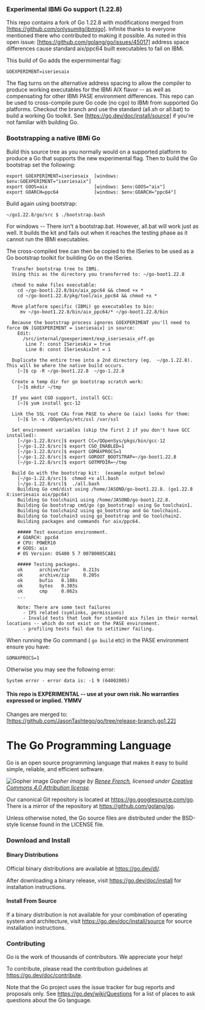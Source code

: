 ### Experimental IBMi Go support (1.22.8)
This repo contains a fork of Go 1.22.8 with modifications merged from [https://github.com/onlysumitg/ibmigo]. 
Infinite thanks to everyone mentioned there who contributed to making it possible.
As noted in this open issue: [https://github.com/golang/go/issues/45017] address space differences cause standard aix/ppc64 built executables to fail on IBMi. 

This build of Go adds the expermimental flag:
```
GOEXPERIMENT=iseriesaix
```
The flag turns on the alternative address spacing to allow the compiler to produce working executables for the IBMi AIX flavor -- as well as compensating for other IBMi PASE environment differences.
This repo can be used to cross-compile pure Go code (no cgo) to IBMi from supported Go platforms. Checkout the branch and use the standard (all.sh or all.bat) to build a working Go toolkit. See [https://go.dev/doc/install/source] if you're not familiar with building Go.

### Bootstrapping a native IBMi Go

Build this source tree as you normally would on a supported platform to produce a Go that supports the new experimental flag. Then to build the Go bootstrap set the following:

```
export GOEXPERIMENT=iseriesaix  [windows: $env:GOEXPERIMENT="iseriesaix"]
export GOOS=aix                 [windows: $env:GOOS="aix"]
export GOARCH=ppc64             [windows: $env:GOARCH="ppc64"]
```

Build again using bootstrap:

```
~/go1.22.8/go/src $ ./bootstrap.bash
```

For windows -- There isn't a bootstrap.bat. However, all.bat will work just as well. It builds the kit and fails out when it reaches the testing phase as it cannot run the IBMi executables.

The cross-compiled tree can then be copied to the ISeries to be used as a Go bootstrap toolkit for building Go on the ISeries.

```
  Transfer bootstrap tree to IBMi.
  Using this as the directory you transferred to: ~/go-boot1.22.8

  chmod to make files executable:
    cd ~/go-boot1.22.8/bin/aix_ppc64 && chmod +x *
    cd ~/go-boot1.22.8/pkg/tool/aix_ppc64 && chmod +x *

  Move platform specific (IBMi) go executables to bin:
     mv ~/go-boot1.22.8/bin/aix_ppc64/* ~/go-boot1.22.8/bin

  Because the bootstrap process ignores GOEXPERIMENT you'll need to force ON [GOEXPERIMENT = iseriesaix] in source:
    Edit: 
      /src/internal/goexperiment/exp_iseriesaix_off.go
       Line 7: const ISeriesAix = true
       Line 8: const ISeriesAixInt = 1

  Duplicate the entire tree into a 2nd directory (eg.  ~/go.1.22.8). This will be where the native build occurs.
    [~]$ cp -R ~/go-boot1.22.8  ~/go-1.22.8

  Create a temp dir for go bootstrap scratch work:
    [~]$ mkdir ~/tmp

  If you want CGO support, install GCC:
    [~]$ yum install gcc-12

  Link the SSL root CAs from PASE to where Go (aix) looks for them:
    [~]$ ln -s /QOpenSys/etc/ssl /var/ssl

  Set environment variables (skip the first 2 if you don't have GCC installed):
    [~/go-1.22.8/src]$ export CC=/QOpenSys/pkgs/bin/gcc-12
    [~/go-1.22.8/src]$ export CGO_ENABLED=1
    [~/go-1.22.8/src]$ export GOMAXPROCS=1
    [~/go-1.22.8/src]$ export GOROOT_BOOTSTRAP=~/go-boot1.22.8
    [~/go-1.22.8/src]$ export GOTMPDIR=~/tmp

  Build Go with the bootstrap kit:  (example output below)
    [~/go-1.22.8/src]$  chmod +x all.bash
    [~/go-1.22.8/src]$  ./all.bash 
    Building Go cmd/dist using /home/JASOND/go-boot1.22.8. (go1.22.8 X:iseriesaix aix/ppc64)
    Building Go toolchain1 using /home/JASOND/go-boot1.22.8.
    Building Go bootstrap cmd/go (go_bootstrap) using Go toolchain1.
    Building Go toolchain2 using go_bootstrap and Go toolchain1.
    Building Go toolchain3 using go_bootstrap and Go toolchain2.
    Building packages and commands for aix/ppc64.

    ##### Test execution environment.
    # GOARCH: ppc64
    # CPU: POWER10
    # GOOS: aix
    # OS Version: OS400 5 7 00780005CAB1

    ##### Testing packages.
    ok      archive/tar     0.213s
    ok      archive/zip     0.205s
    ok      bufio   0.108s
    ok      bytes   0.303s
    ok      cmp     0.062s
    ...

    Note: There are some test failures
      - IFS related (symlinks, permissions)
      - Invalid tests that look for standard aix files in their normal locations -- which do not exist on the PASE environment.
      - profiling tests fail due to setitimer failing.  

```

When running the Go command ( ``` go build ``` etc)  in the PASE environment ensure you have:
```
GOMAXPROCS=1
```
Otherwise you may see the following error:
```
System error - error data is: -1 9 (64002005)
```

#### This repo is EXPERIMENTAL -- use at your own risk. No warranties expressed or implied. YMMV

Changes are merged to:
[https://github.com/JasonTashtego/go/tree/release-branch.go1.22]


# The Go Programming Language

Go is an open source programming language that makes it easy to build simple,
reliable, and efficient software.

![Gopher image](https://golang.org/doc/gopher/fiveyears.jpg)
*Gopher image by [Renee French][rf], licensed under [Creative Commons 4.0 Attribution license][cc4-by].*

Our canonical Git repository is located at https://go.googlesource.com/go.
There is a mirror of the repository at https://github.com/golang/go.

Unless otherwise noted, the Go source files are distributed under the
BSD-style license found in the LICENSE file.

### Download and Install

#### Binary Distributions

Official binary distributions are available at https://go.dev/dl/.

After downloading a binary release, visit https://go.dev/doc/install
for installation instructions.

#### Install From Source

If a binary distribution is not available for your combination of
operating system and architecture, visit
https://go.dev/doc/install/source
for source installation instructions.

### Contributing

Go is the work of thousands of contributors. We appreciate your help!

To contribute, please read the contribution guidelines at https://go.dev/doc/contribute.

Note that the Go project uses the issue tracker for bug reports and
proposals only. See https://go.dev/wiki/Questions for a list of
places to ask questions about the Go language.

[rf]: https://reneefrench.blogspot.com/
[cc4-by]: https://creativecommons.org/licenses/by/4.0/
